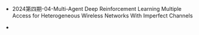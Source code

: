 - 2024第四期-04-Multi-Agent Deep Reinforcement Learning Multiple Access for Heterogeneous Wireless Networks With Imperfect Channels

- 